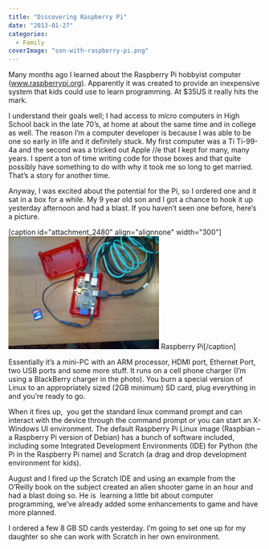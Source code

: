 ```yaml
---
title: "Discovering Raspberry Pi"
date: "2013-01-27"
categories: 
  - Family
coverImage: "son-with-raspberry-pi.png"
---
```


Many months ago I learned about the Raspberry Pi hobbyist computer (www.raspberrypi.org). Apparently it was created to provide an inexpensive system that kids could use to learn programming. At $35US it really hits the mark.

I understand their goals well; I had access to micro computers in High School back in the late 70’s, at home at about the same time and in college as well. The reason I’m a computer developer is because I was able to be one so early in life and it definitely stuck. My first computer was a Ti Ti-99-4a and the second was a tricked out Apple //e that I kept for many, many years. I spent a ton of time writing code for those boxes and that quite possibly have something to do with why it took me so long to get married. That’s a story for another time.

Anyway, I was excited about the potential for the Pi, so I ordered one and it sat in a box for a while. My 9 year old son and I got a chance to hook it up yesterday afternoon and had a blast. If you haven’t seen one before, here’s a picture.

\[caption id="attachment\_2480" align="alignnone" width="300"\][![Raspberry Pi](images/raspberry-pi-300x225.png)](http://www.thewargos.com/wp-content/uploads/2013/01/raspberry-pi.png) Raspberry Pi\[/caption\]

Essentially it’s a mini-PC with an ARM processor, HDMI port, Ethernet Port, two USB ports and some more stuff. It runs on a cell phone charger (I’m using a BlackBerry charger in the photo). You burn a special version of Linux to an appropriately sized (2GB minimum) SD card, plug everything in and you’re ready to go.

When it fires up,  you get the standard linux command prompt and can interact with the device through the command prompt or you can start an X-Windows UI environment. The default Raspberry Pi Linux image (Raspbian – a Raspberry Pi version of Debian) has a bunch of software included, including some Integrated Development Environments (IDE) for Python (the Pi in the Raspberry Pi name) and Scratch (a drag and drop development environment for kids).

August and I fired up the Scratch IDE and using an example from the O’Reilly book on the subject created an alien shooter game in an hour and had a blast doing so. He is  learning a little bit about computer programming, we’ve already added some enhancements to game and have more planned.

I ordered a few 8 GB SD cards yesterday. I’m going to set one up for my daughter so she can work with Scratch in her own environment.
